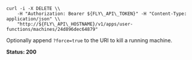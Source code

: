 ```
curl -i -X DELETE \\
    -H "Authorization: Bearer ${FLY\_API\_TOKEN}" -H "Content-Type: application/json" \\
    "http://${FLY\_API\_HOSTNAME}/v1/apps/user-functions/machines/24d896dec64879" 
```

Optionally append `?force=true` to the URI to kill a running machine.

**Status: 200**
